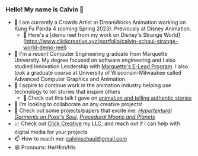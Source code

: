 ### Hello! My name is Calvin 👋

- 💼 I am currently a Crowds Artist at DreamWorks Animation working on Kung Fu Panda 4 (coming Spring 2023). Previously at Disney Animation.
    - 🎥 Here's a [demo reel from my work on Disney's Strange World] (https://www.clickcreative.xyz/portfolio/calvin-schaul-strange-world-demo-reel)
- 🏫 I'm a recent Computer Engineering graduate from Marquette University. My degree focused on software engineering and I also studied Innovation Leadership with [Marquette's E-Lead Program](https://www.marquette.edu/innovation-alley/e-lead/). I also took a graduate course at University of Wisconsin-Milwaukee called Advanced Computer Graphics and Animation
- 🚀 I aspire to continue work in the animation industry helping use technology to tell stories that inspire others
    - 🎥 Check out this talk I gave on [animation and telling authentic stories](https://youtu.be/uS36q_kWbPQ)
- 👯 I’m looking to collaborate on any creative projects!
- 🔎 Check out some projects/papers that excite me: [_Hypertextural Garments on Pixar's Soul_](https://graphics.pixar.com/library/CurveCloth/paper.pdf), [_Procedural Moons and Planets_](https://www.youtube.com/watch?v=lctXaT9pxA0&ab_channel=SebastianLague)
- 📈 Check out [Click Creative](http://clickcreative.xyz) my LLC, and reach out if I can help with digital media for your projects
- 📫 How to reach me: calvinschaul@gmail.com
- 😄 Pronouns: He/Him/His

